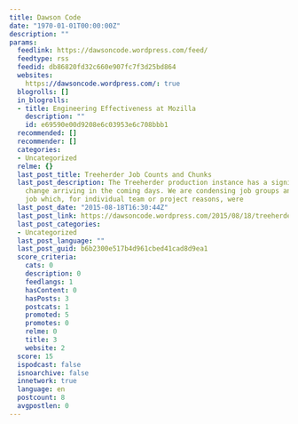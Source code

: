 ```yaml
---
title: Dawson Code
date: "1970-01-01T00:00:00Z"
description: ""
params:
  feedlink: https://dawsoncode.wordpress.com/feed/
  feedtype: rss
  feedid: db86820fd32c660e907fc7f3d25bd864
  websites:
    https://dawsoncode.wordpress.com/: true
  blogrolls: []
  in_blogrolls:
  - title: Engineering Effectiveness at Mozilla
    description: ""
    id: e69590e00d9208e6c03953e6c708bbb1
  recommended: []
  recommender: []
  categories:
  - Uncategorized
  relme: {}
  last_post_title: Treeherder Job Counts and Chunks
  last_post_description: The Treeherder production instance has a significant front-end
    change arriving in the coming days. We are condensing job groups and chunks (a
    job which, for individual team or project reasons, were
  last_post_date: "2015-08-18T16:30:44Z"
  last_post_link: https://dawsoncode.wordpress.com/2015/08/18/treeherder-job-counts-and-chunks/
  last_post_categories:
  - Uncategorized
  last_post_language: ""
  last_post_guid: b6b2300e517b4d961cbed41cad8d9ea1
  score_criteria:
    cats: 0
    description: 0
    feedlangs: 1
    hasContent: 0
    hasPosts: 3
    postcats: 1
    promoted: 5
    promotes: 0
    relme: 0
    title: 3
    website: 2
  score: 15
  ispodcast: false
  isnoarchive: false
  innetwork: true
  language: en
  postcount: 8
  avgpostlen: 0
---
```

